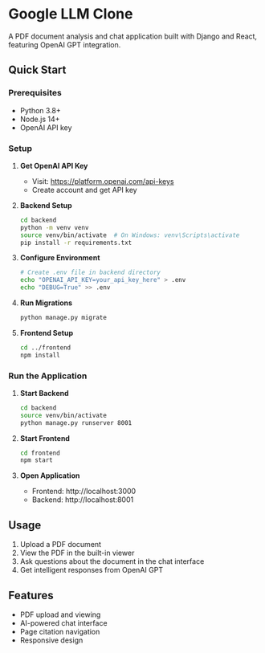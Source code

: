 # Google LLM Clone

A PDF document analysis and chat application built with Django and React, featuring OpenAI GPT integration.

## Quick Start

### Prerequisites
- Python 3.8+
- Node.js 14+
- OpenAI API key

### Setup

1. **Get OpenAI API Key**
   - Visit: https://platform.openai.com/api-keys
   - Create account and get API key

2. **Backend Setup**
   ```bash
   cd backend
   python -m venv venv
   source venv/bin/activate  # On Windows: venv\Scripts\activate
   pip install -r requirements.txt
   ```

3. **Configure Environment**
   ```bash
   # Create .env file in backend directory
   echo "OPENAI_API_KEY=your_api_key_here" > .env
   echo "DEBUG=True" >> .env
   ```

4. **Run Migrations**
   ```bash
   python manage.py migrate
   ```

5. **Frontend Setup**
   ```bash
   cd ../frontend
   npm install
   ```

### Run the Application

1. **Start Backend**
   ```bash
   cd backend
   source venv/bin/activate
   python manage.py runserver 8001
   ```

2. **Start Frontend**
   ```bash
   cd frontend
   npm start
   ```

3. **Open Application**
   - Frontend: http://localhost:3000
   - Backend: http://localhost:8001

## Usage

1. Upload a PDF document
2. View the PDF in the built-in viewer
3. Ask questions about the document in the chat interface
4. Get intelligent responses from OpenAI GPT

## Features

- PDF upload and viewing
- AI-powered chat interface
- Page citation navigation
- Responsive design 
